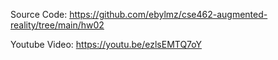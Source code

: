 Source Code: https://github.com/ebylmz/cse462-augmented-reality/tree/main/hw02

Youtube Video: https://youtu.be/ezlsEMTQ7oY